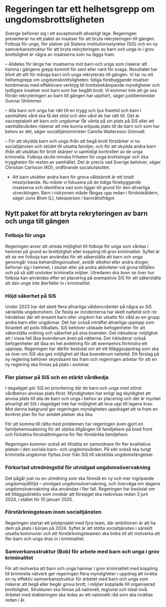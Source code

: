 # Regeringen tar ett helhetsgrepp om ungdomsbrottsligheten

Sverige befinner sig i ett exceptionellt allvarligt läge. Regeringen presenterar nu ett paket av insatser för att bryta rekryteringen till gängen. Fotboja för unga, fler platser på Statens institutionsstyrelse (SiS) och en ny samverkansstruktur för att bryta rekryteringen av barn och unga in i grov brottslighet är några av insatserna som nu läggs fram.

– Alldeles för länge har insatserna mot barn och unga som riskerar att hamna i gängens grepp kommit för sent eller varit för svaga. Resultatet har blivit att allt för många barn och unga rekryterats till gängen. Vi tar nu ett helhetsgrepp om ungdomsbrottsligheten: tidiga förebyggande insatser kombineras med effektivare verktyg till brottsbekämpande myndigheter och tydligare insatser mot barn som har begått brott. Vi kommer inte att ge oss förrän rekryteringen av barn till gängen har upphört, säger justitieminister Gunnar Strömmer.

– Alla barn och unga har rätt till en trygg och ljus framtid och barn i samhällets vård ska få det stöd och den vård de har rätt till. Det är oacceptabelt att barn och ungdomar får vänta på sin plats på SiS eller att samhällsvården riskerar att inte kunna erbjuda plats till de barn och som har behov av det, säger socialtjänstminister Camilla Waltersson Grönvall.

– För att skydda barn och unga ifrån att begå brott förstärker vi nu socialtjänsten och stödet till utsatta familjer, och för att skydda andra barn ifrån att utsättas för brott skärper vi samtidigt kontrollen av de unga kriminella. Fotboja skulle minska friheten för unga brottslingar och öka tryggheten för resten av samhället. Det är precis vad Sverige behöver, säger Christian Carlsson (KD), ordförande socialutskottet.

- Att barn utsätter andra barn för grova våldsbrott är ett totalt misslyckande. Nu måste vi fokusera på de tidiga förebyggande insatserna och identifiera vad som ligger till grund för den allvarliga utvecklingen. Barn i riskzonen måste fångas upp redan i förskoleåldern, säger Juno Blom (L), talesperson i barnrättsfrågor.

## Nytt paket för att bryta rekryteringen av barn och unga till gängen

### Fotboja för unga

Regeringen avser att utreda möjlighet till fotboja för unga som vårdas i hemmet på grund av brottslighet eller koppling till grov kriminalitet. Syftet är att se om fotboja kan användas för att säkerställa att barn och unga genomgår vissa behandlingsinsatser, avstår alkohol eller andra droger, befinner sig i hemmet, i skolan eller på andra aktiviteter vid givna tillfällen och på så sätt undviker kriminella miljöer. Utredaren ska även se över hur fotboja kan användas efter en placering på exempelvis SiS för att säkerställa att den unge inte återfaller in i kriminalitet.

### Höjd säkerhet på SiS

Under 2023 har det skett flera allvarliga våldsincidenter på några av SiS särskilda ungdomshem. De flesta av incidenterna har skett nattetid och rör händelser där ett ensamt barn eller ungdom har utsatts för våld av en grupp andra barn eller ungdomar. Det har också inträffat allvarliga upp­lopp som föranlett att polis tillkallats. SiS behöver utökade befogenheter för att säkerställa ordning och säker­het på sina boenden. Det inkluderar möjlighet att i vissa fall låsa boenderum även på nätterna. Det inkluderar också befogenheter att låsa en hel avdelning för att exempelvis förhindra ett upplopp. Regeringen har därför beslutat om att ett tilläggsuppdrag som ska se över om SiS ska ges möjlighet att låsa boenderum nattetid. Ett förslag på ny reglering behöver skyndsamt tas fram och regeringen arbetar för att en ny reglering ska finnas på plats i sommar.

### Fler platser på SiS och en stärkt vårdkedja

I dagsläget gör SiS en prioritering där de barn och unga med störst vårdbehov anvisas plats först. Myndigheten har enligt lag skyldighet att anvisa plats till alla de barn och unga i behov av placering och det är mycket allvarligt att SiS i dagsläget inte har möjlighet att leva upp till lagens krav. Mot denna bakgrund ger regeringen myndigheten uppdraget att ta fram en konkret plan för hur antalet platser ska öka.

För att komma till rätta med problemen har regeringen även gjort en familjehemssatsning för att stärka tillgången till familjehem på bred front och förbättra förutsättningarna för fler förstärkta familjehem.

Regeringen kommer också att tillsätta en samordnare för fler kvalitativa platser i den sociala barn- och ungdomsvården. På sikt också ska tungt kriminella ungdomar flyttas över från SiS till särskilda ungdomsfängelser.

### Förkortad utredningstid för utvidgad ungdomsövervakning

Det pågår just nu en utredning som ska föreslå en ny och mer ingripande ungdomspåföljd – utvidgad ungdomsövervakning, och överväga om dagens ungdomsövervakning ska användas i fler fall. Regeringen har beslutat om ett tilläggsdirektiv som innebär att förslaget ska redovisas redan 3 juni 2024, i stället för 10 januari 2025.

### Förstärkningsteam inom socialtjänsten

Regeringen startar ett pilotprojekt med fyra team, där ambitionen är att ha dem på plats i början på 2024. Syftet är att stötta socialtjänsten i särskilt utsatta kommuner och att förstärkningsteamen ska bidra till att motverka att fler barn och unga dras in i kriminalitet.

### Samverkansstruktur (Bob) för arbete med barn och unga i grov kriminalitet

För att motverka att barn och unga hamnar i grov kriminalitet med koppling till kriminella nätverk ger regeringen flera myndigheter i uppdrag att inrätta en ny effektiv samverkansstruktur för arbetet med barn och unga som riskerar att begå eller begår grova brott, i miljöer kopplade till organiserad brottslighet. Strukturen ska finnas på nationell, regional och lokal nivå. Arbetet med etableringen ska ledas av ett nationellt råd som ska inrättas redan i år.
